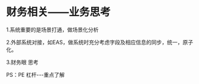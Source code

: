 # 财务相关——业务思考

1.系统重要的是场景打通，做场景化分析

2.外部系统对接，如EAS，做系统时充分考虑字段及相应信息的同步，统一，原子化。

3.财务眼 思考





PS：PE 杠杆---重点了解

